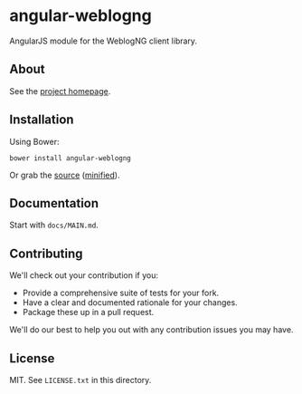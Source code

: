 # angular-weblogng

AngularJS module for the WeblogNG client library.

## About

See the [project homepage](http://weblogng.github.io/angular-weblogng).

## Installation

Using Bower:

    bower install angular-weblogng

Or grab the [source](https://github.com/weblogng/angular-weblogng/dist/angular-weblogng.js) ([minified](https://github.com/weblogng/angular-weblogng/dist/angular-weblogng.min.js)).

## Documentation

Start with `docs/MAIN.md`.

## Contributing

We'll check out your contribution if you:

* Provide a comprehensive suite of tests for your fork.
* Have a clear and documented rationale for your changes.
* Package these up in a pull request.

We'll do our best to help you out with any contribution issues you may have.

## License

MIT. See `LICENSE.txt` in this directory.
